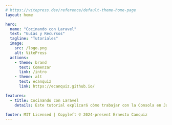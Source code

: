 ```yaml
---
# https://vitepress.dev/reference/default-theme-home-page
layout: home

hero:
  name: "Cocinando con Laravel"
  text: "Guías y Recursos"
  tagline: "Tutoriales"
  image:
    src: /logo.png
    alt: VitePress
  actions:
    - theme: brand
      text: Comenzar
      link: /intro
    - theme: alt
      text: ecanquiz
      link: https://ecanquiz.github.io/

features:  
  - title: Cocinando con Laravel
    details: Este tutorial explicará cómo trabajar con la Consola en JavaScript dentro del contexto de un navegador y brindará una descripción general de otras herramientas de desarrollo integradas que puede utilizar como parte de su proceso de desarrollo web.  

footer: MIT Licensed | Copyleft © 2024-present Ernesto Canquiz
---
```


